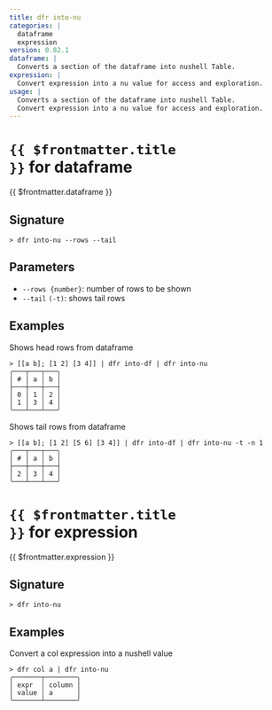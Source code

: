 ```yaml
---
title: dfr into-nu
categories: |
  dataframe
  expression
version: 0.82.1
dataframe: |
  Converts a section of the dataframe into nushell Table.
expression: |
  Convert expression into a nu value for access and exploration.
usage: |
  Converts a section of the dataframe into nushell Table.
  Convert expression into a nu value for access and exploration.
---
```


# <code>{{ $frontmatter.title }}</code> for dataframe

<div class='command-title'>{{ $frontmatter.dataframe }}</div>

## Signature

```> dfr into-nu --rows --tail```

## Parameters

 -  `--rows {number}`: number of rows to be shown
 -  `--tail` `(-t)`: shows tail rows

## Examples

Shows head rows from dataframe
```shell
> [[a b]; [1 2] [3 4]] | dfr into-df | dfr into-nu
╭───┬───┬───╮
│ # │ a │ b │
├───┼───┼───┤
│ 0 │ 1 │ 2 │
│ 1 │ 3 │ 4 │
╰───┴───┴───╯

```

Shows tail rows from dataframe
```shell
> [[a b]; [1 2] [5 6] [3 4]] | dfr into-df | dfr into-nu -t -n 1
╭───┬───┬───╮
│ # │ a │ b │
├───┼───┼───┤
│ 2 │ 3 │ 4 │
╰───┴───┴───╯

```

# <code>{{ $frontmatter.title }}</code> for expression

<div class='command-title'>{{ $frontmatter.expression }}</div>

## Signature

```> dfr into-nu ```

## Examples

Convert a col expression into a nushell value
```shell
> dfr col a | dfr into-nu
╭───────┬────────╮
│ expr  │ column │
│ value │ a      │
╰───────┴────────╯
```
